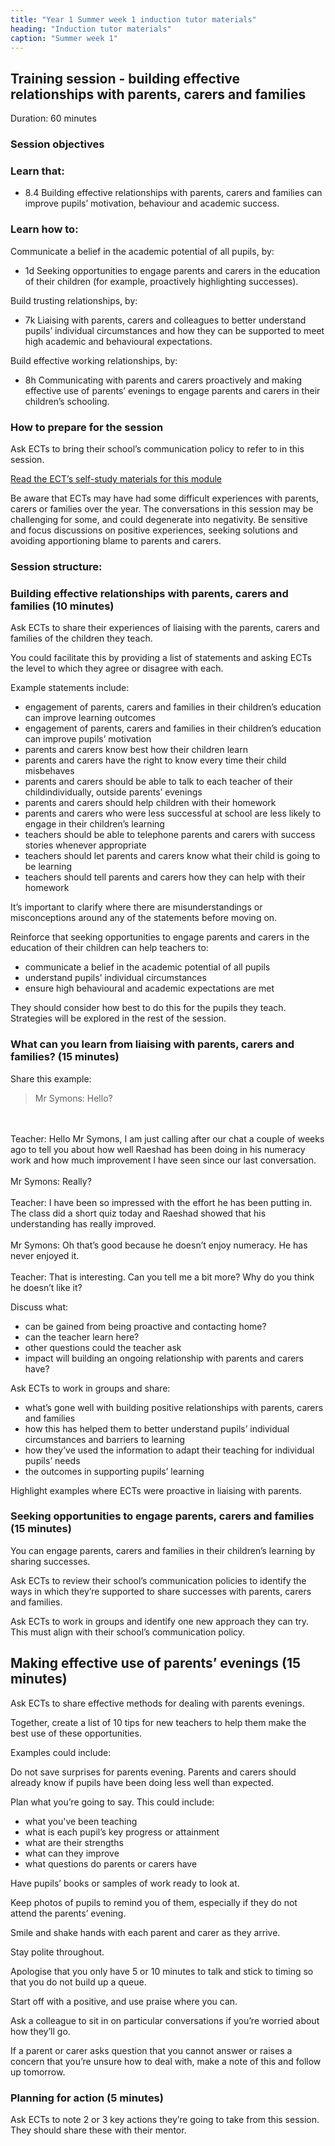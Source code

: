 ```yaml
---
title: "Year 1 Summer week 1 induction tutor materials"
heading: "Induction tutor materials"
caption: "Summer week 1"
---
```


## Training session - building effective relationships with parents, carers and families

Duration: 60 minutes

### Session objectives

### Learn that:

- 8.4 Building effective relationships with parents, carers and families can improve pupils’ motivation, behaviour and academic success.

### Learn how to:

Communicate a belief in the academic potential of all pupils, by:

- 1d Seeking opportunities to engage parents and carers in the education of their children (for example, proactively highlighting successes).

Build trusting relationships, by:

- 7k Liaising with parents, carers and colleagues to better understand pupils’ individual circumstances and how they can be supported to meet high academic and behavioural expectations.

Build effective working relationships, by:

- 8h Communicating with parents and carers proactively and making effective use of parents’ evenings to engage parents and carers in their children’s schooling.

### How to prepare for the session

Ask ECTs to bring their school’s communication policy to refer to in this session.

[Read the ECT’s self-study materials for this module](/education-development-trust/year-1-a-people-profession/summer-week-1-ect-instructions/)

Be aware that ECTs may have had some difficult experiences with parents, carers or families over the year. The conversations in this session may be challenging for some, and could degenerate into negativity. Be sensitive and focus discussions on positive experiences, seeking solutions and avoiding apportioning blame to parents and carers.

### Session structure:

### Building effective relationships with parents, carers and families (10 minutes)

Ask ECTs to share their experiences of liaising with the parents, carers and families of the children they teach.

You could facilitate this by providing a list of statements and asking ECTs the level to which they agree or disagree with each.

Example statements include:

- engagement of parents, carers and families in their children’s education can improve learning outcomes
- engagement of parents, carers and families in their children’s education can improve pupils’ motivation
- parents and carers know best how their children learn
- parents and carers have the right to know every time their child misbehaves
- parents and carers should be able to talk to each teacher of their childindividually, outside parents’ evenings
- parents and carers should help children with their homework
- parents and carers who were less successful at school are less likely to engage in their children’s learning
- teachers should be able to telephone parents and carers with success stories whenever appropriate
- teachers should let parents and carers know what their child is going to be learning
- teachers should tell parents and carers how they can help with their homework

It’s important to clarify where there are misunderstandings or misconceptions around any of the statements before moving on.

Reinforce that seeking opportunities to engage parents and carers in the education of their children can help teachers to:

- communicate a belief in the academic potential of all pupils
- understand pupils’ individual circumstances
- ensure high behavioural and academic expectations are met

They should consider how best to do this for the pupils they teach. Strategies will be explored in the rest of the session.

### What can you learn from liaising with parents, carers and families? (15 minutes)

Share this example:

> Mr Symons: Hello?
<br/>
<br/>
Teacher: Hello Mr Symons, I am just calling after our chat a couple of weeks ago to tell you about how well Raeshad has been doing in his numeracy work and how much improvement I have seen since our last conversation.
<br/>
<br/>
Mr Symons: Really?
<br/>
<br/>
Teacher: I have been so impressed with the effort he has been putting in. The class did a short quiz today and Raeshad showed that his understanding has really improved.
<br/>
<br/>
Mr Symons: Oh that’s good because he doesn’t enjoy numeracy. He has never enjoyed it.
<br/>
<br/>
Teacher: That is interesting. Can you tell me a bit more? Why do you think he doesn’t like it? 

Discuss what:

- can be gained from being proactive and contacting home?
- can the teacher learn here?
- other questions could the teacher ask
- impact will building an ongoing relationship with parents and carers have?  

Ask ECTs to work in groups and share: 

- what’s gone well with building positive relationships with parents, carers and families
- how this has helped them to better understand pupils’ individual circumstances and barriers to learning
- how they’ve used the information to adapt their teaching for individual pupils’ needs
- the outcomes in supporting pupils’ learning

Highlight examples where ECTs were proactive in liaising with parents.

### Seeking opportunities to engage parents, carers and families (15 minutes)

You can engage parents, carers and families in their children’s learning by sharing successes.

Ask ECTs to review their school’s communication policies to identify the ways in which they’re supported to share successes with parents, carers and families.

Ask ECTs to work in groups and identify one new approach they can try. This must align with their school’s communication policy.

## Making effective use of parents’ evenings (15 minutes)

Ask ECTs to share effective methods for dealing with parents evenings.

Together, create a list of 10 tips for new teachers to help them make the best use of these opportunities.

Examples could include:

Do not save surprises for parents evening. Parents and carers should already know if pupils have been doing less well than expected.

Plan what you’re going to say. This could include:

- what you've been teaching
- what is each pupil’s key progress or attainment
- what are their strengths
- what can they improve
- what questions do parents or carers have 

Have pupils’ books or samples of work ready to look at.

Keep photos of pupils to remind you of them, especially if they do not attend the parents’ evening.

Smile and shake hands with each parent and carer as they arrive.

Stay polite throughout.

Apologise that you only have 5 or 10 minutes to talk and stick to timing so that you do not build up a queue.

Start off with a positive, and use praise where you can.

Ask a colleague to sit in on particular conversations if you’re worried about how they’ll go.

If a parent or carer asks question that you cannot answer or raises a concern that you’re unsure how to deal with, make a note of this and follow up tomorrow.

### Planning for action (5 minutes)

Ask ECTs to note 2 or 3 key actions they’re going to take from this session. They should share these with their mentor.